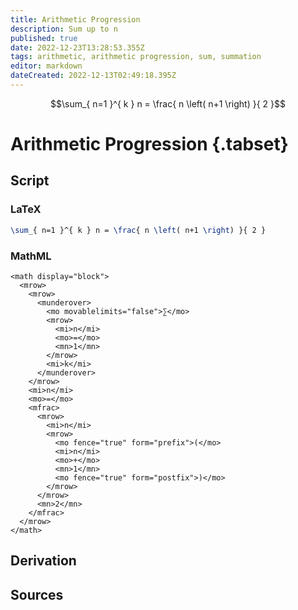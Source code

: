 ```yaml
---
title: Arithmetic Progression
description: Sum up to n
published: true
date: 2022-12-23T13:28:53.355Z
tags: arithmetic, arithmetic progression, sum, summation
editor: markdown
dateCreated: 2022-12-13T02:49:18.395Z
---
```


$$\sum_{ n=1 }^{ k } n = \frac{ n \left( n+1 \right) }{ 2 }$$

# Arithmetic Progression {.tabset}
## Script
### LaTeX
```tex
\sum_{ n=1 }^{ k } n = \frac{ n \left( n+1 \right) }{ 2 }
```
### MathML
```mathml
<math display="block">
  <mrow>
    <mrow>
      <munderover>
        <mo movablelimits="false">∑</mo>
        <mrow>
          <mi>n</mi>
          <mo>=</mo>
          <mn>1</mn>
        </mrow>
        <mi>k</mi>
      </munderover>
    </mrow>
    <mi>n</mi>
    <mo>=</mo>
    <mfrac>
      <mrow>
        <mi>n</mi>
        <mrow>
          <mo fence="true" form="prefix">(</mo>
          <mi>n</mi>
          <mo>+</mo>
          <mn>1</mn>
          <mo fence="true" form="postfix">)</mo>
        </mrow>
      </mrow>
      <mn>2</mn>
    </mfrac>
  </mrow>
</math>
```

## Derivation

## Sources